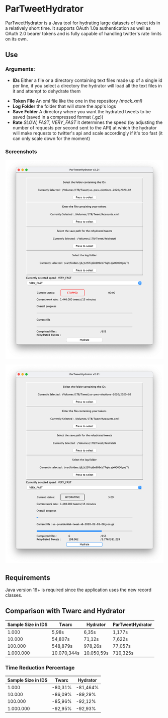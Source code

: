 # ParTweetHydrator
ParTweetHydrator is a Java tool for hydrating large datasets of tweet ids in a relatively short time.
It supports OAuth 1.0a authentication as well as OAuth 2.0 bearer tokens and is fully capable of handling twitter's rate limits on its own.
## Use
### Arguments:  
* **IDs**  Either a file or a directory containing text files made up of a single id per line, if you select a directory the hydrator will load all the text files in it and attempt to dehydrate them </br>
- **Token** **File**  An xml file like the one in the repository _(mock.xml)_   
- **Log Folder** the folder that will store the app's logs  
- **Save Folder** A directory where you want the hydrated tweets to be saved (saved in a compressed format (.gz))  
- **Rate**  _SLOW, FAST, VERY_FAST_ it determines the speed (by adjusting the number of requests per second sent to the API) at which the hydrator will make requests to twitter's api and scale accordingly if it's too fast (it can only scale down for the moment)  

### Screenshots

![Alt text](screen_1.png?raw=true "Screenshot of the input phase")


![Alt text](screen_2.png?raw=true "Hydrating")


## Requirements
Java version 16+ is required since the application uses the new record classes.

## Comparison with Twarc and Hydrator
Sample Size in IDS| Twarc | Hydrator | ParTweetHydrator  
--- | --- | --- | --- | 
1.000 | 5,98s | 6,35s | 1,177s |  
10.000 | 54,807s | 71,12s | 7,622s |  
100.000 | 548,879s | 978,26s | 77,057s |  
1.000.000 | 10.070,344s | 10.050,59s | 710,325s |  
### Time Reduction Percentage
Sample Size in IDS | Twarc | Hydrator   
--- | --- | --- |  
1.000 | -80,31% | -81,464% |  
10.000 | -86,09% | -89,29% |  
100.000 | -85,96% | -92,12% | 
1.000.000 | -92,95% | -92,93% | 
